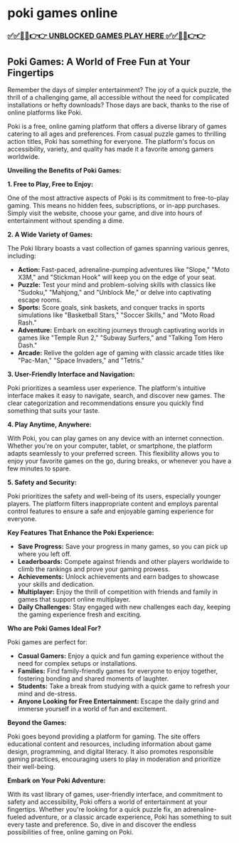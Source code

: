 # poki games online

### [✅✅🔴🔴👉👉 UNBLOCKED GAMES PLAY HERE ✅✅🔴🔴👉👉](https://topstoryindia.com)

## Poki Games: A World of Free Fun at Your Fingertips

Remember the days of simpler entertainment? The joy of a quick puzzle, the thrill of a challenging game, all accessible without the need for complicated installations or hefty downloads? Those days are back, thanks to the rise of online platforms like Poki. 

Poki is a free, online gaming platform that offers a diverse library of games catering to all ages and preferences. From casual puzzle games to thrilling action titles, Poki has something for everyone. The platform's focus on accessibility, variety, and quality has made it a favorite among gamers worldwide.

**Unveiling the Benefits of Poki Games:**

**1. Free to Play, Free to Enjoy:**

One of the most attractive aspects of Poki is its commitment to free-to-play gaming. This means no hidden fees, subscriptions, or in-app purchases. Simply visit the website, choose your game, and dive into hours of entertainment without spending a dime.

**2. A Wide Variety of Games:**

The Poki library boasts a vast collection of games spanning various genres, including:

* **Action:** Fast-paced, adrenaline-pumping adventures like "Slope," "Moto X3M," and "Stickman Hook" will keep you on the edge of your seat.
* **Puzzle:** Test your mind and problem-solving skills with classics like "Sudoku," "Mahjong," and "Unblock Me," or delve into captivating escape rooms.
* **Sports:** Score goals, sink baskets, and conquer tracks in sports simulations like "Basketball Stars," "Soccer Skills," and "Moto Road Rash."
* **Adventure:** Embark on exciting journeys through captivating worlds in games like "Temple Run 2," "Subway Surfers," and "Talking Tom Hero Dash."
* **Arcade:** Relive the golden age of gaming with classic arcade titles like "Pac-Man," "Space Invaders," and "Tetris."

**3. User-Friendly Interface and Navigation:**

Poki prioritizes a seamless user experience. The platform's intuitive interface makes it easy to navigate, search, and discover new games. The clear categorization and recommendations ensure you quickly find something that suits your taste.

**4. Play Anytime, Anywhere:**

With Poki, you can play games on any device with an internet connection. Whether you're on your computer, tablet, or smartphone, the platform adapts seamlessly to your preferred screen. This flexibility allows you to enjoy your favorite games on the go, during breaks, or whenever you have a few minutes to spare.

**5. Safety and Security:**

Poki prioritizes the safety and well-being of its users, especially younger players. The platform filters inappropriate content and employs parental control features to ensure a safe and enjoyable gaming experience for everyone.

**Key Features That Enhance the Poki Experience:**

* **Save Progress:** Save your progress in many games, so you can pick up where you left off.
* **Leaderboards:** Compete against friends and other players worldwide to climb the rankings and prove your gaming prowess.
* **Achievements:** Unlock achievements and earn badges to showcase your skills and dedication.
* **Multiplayer:** Enjoy the thrill of competition with friends and family in games that support online multiplayer.
* **Daily Challenges:** Stay engaged with new challenges each day, keeping the gaming experience fresh and exciting.

**Who are Poki Games Ideal For?**

Poki games are perfect for:

* **Casual Gamers:** Enjoy a quick and fun gaming experience without the need for complex setups or installations.
* **Families:** Find family-friendly games for everyone to enjoy together, fostering bonding and shared moments of laughter.
* **Students:** Take a break from studying with a quick game to refresh your mind and de-stress.
* **Anyone Looking for Free Entertainment:** Escape the daily grind and immerse yourself in a world of fun and excitement.

**Beyond the Games:**

Poki goes beyond providing a platform for gaming. The site offers educational content and resources, including information about game design, programming, and digital literacy. It also promotes responsible gaming practices, encouraging users to play in moderation and prioritize their well-being.

**Embark on Your Poki Adventure:**

With its vast library of games, user-friendly interface, and commitment to safety and accessibility, Poki offers a world of entertainment at your fingertips. Whether you're looking for a quick puzzle fix, an adrenaline-fueled adventure, or a classic arcade experience, Poki has something to suit every taste and preference. So, dive in and discover the endless possibilities of free, online gaming on Poki. 

